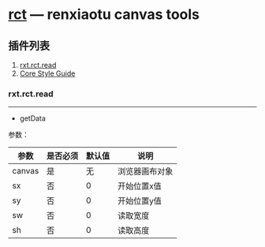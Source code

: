  [rct](https://jquery.com/) — renxiaotu canvas tools
==============

插件列表
--------------
1. [rxt.rct.read](#rxt.rct.read)
2. [Core Style Guide](https://contribute.jquery.org/style-guide/js/)

### rxt.rct.read
--------------
- getData

参数：

| 参数 | 是否必须 | 默认值 | 说明 |
|---------|--------|------|--------------|
| canvas | 是 | 无 | 浏览器画布对象 |
| sx | 否 | 0 | 开始位置x值 |
| sy | 否 | 0 | 开始位置y值 |
| sw | 否 | 0 | 读取宽度 |
| sh | 否 | 0 | 读取高度 |

